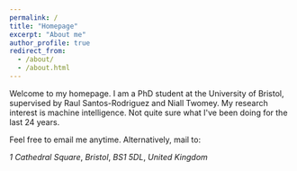 ```yaml
---
permalink: /
title: "Homepage"
excerpt: "About me"
author_profile: true
redirect_from:
  - /about/
  - /about.html
---
```


Welcome to my homepage. I am a PhD student at the University of Bristol, supervised
by Raul Santos-Rodriguez and Niall Twomey. My research interest is machine intelligence.
Not quite sure what I've been doing for the last 24 years.

Feel free to email me anytime. Alternatively, mail to:

*1 Cathedral Square*,
*Bristol*,
*BS1 5DL*,
*United Kingdom*

